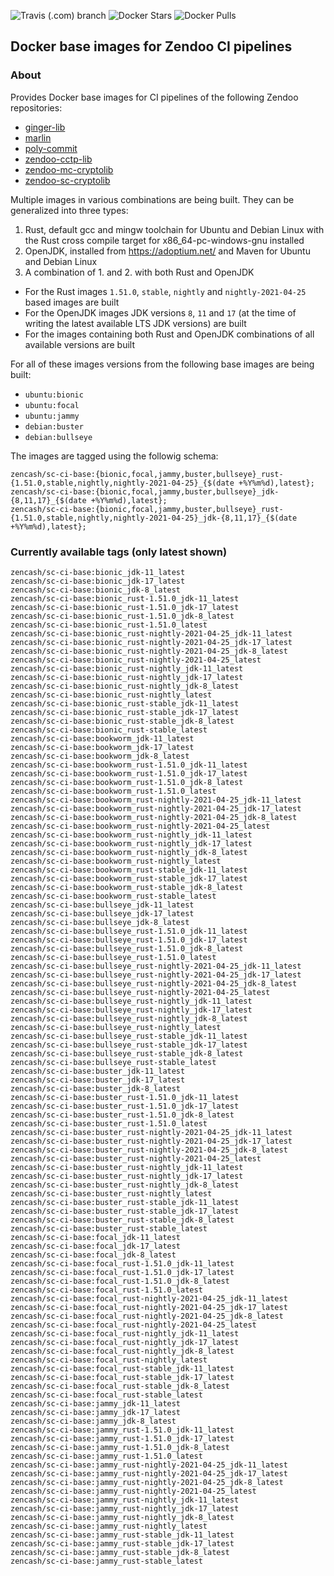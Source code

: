 ![Travis (.com) branch](https://img.shields.io/travis/com/HorizenOfficial/sc-ci-base-docker/master) ![Docker Stars](https://img.shields.io/docker/stars/zencash/sc-ci-base.svg) ![Docker Pulls](https://img.shields.io/docker/pulls/zencash/sc-ci-base.svg)

## Docker base images for Zendoo CI pipelines

### About
Provides Docker base images for CI pipelines of the following Zendoo repositories:
- [ginger-lib](https://github.com/HorizenOfficial/ginger-lib)
- [marlin](https://github.com/HorizenLabs/marlin)
- [poly-commit](https://github.com/HorizenLabs/poly-commit)
- [zendoo-cctp-lib](https://github.com/HorizenOfficial/zendoo-cctp-lib)
- [zendoo-mc-cryptolib](https://github.com/HorizenOfficial/zendoo-mc-cryptolib)
- [zendoo-sc-cryptolib](https://github.com/HorizenOfficial/zendoo-sc-cryptolib)

Multiple images in various combinations are being built. They can be generalized into three types:
1. Rust, default gcc and mingw toolchain for Ubuntu and Debian Linux with the Rust cross compile target for x86_64-pc-windows-gnu installed
2. OpenJDK, installed from https://adoptium.net/ and Maven for Ubuntu and Debian Linux
3. A combination of 1. and 2. with both Rust and OpenJDK

- For the Rust images `1.51.0`, `stable`, `nightly` and `nightly-2021-04-25` based images are built
- For the OpenJDK images JDK versions `8`, `11` and `17` (at the time of writing the latest available LTS JDK versions) are built
- For the images containing both Rust and OpenJDK combinations of all available versions are built

For all of these images versions from the following base images are being built:
- `ubuntu:bionic`
- `ubuntu:focal`
- `ubuntu:jammy`
- `debian:buster`
- `debian:bullseye`

The images are tagged using the followig schema:
```
zencash/sc-ci-base:{bionic,focal,jammy,buster,bullseye}_rust-{1.51.0,stable,nightly,nightly-2021-04-25}_{$(date +%Y%m%d),latest};
zencash/sc-ci-base:{bionic,focal,jammy,buster,bullseye}_jdk-{8,11,17}_{$(date +%Y%m%d),latest};
zencash/sc-ci-base:{bionic,focal,jammy,buster,bullseye}_rust-{1.51.0,stable,nightly,nightly-2021-04-25}_jdk-{8,11,17}_{$(date +%Y%m%d),latest};
```

### Currently available tags (only latest shown)
```
zencash/sc-ci-base:bionic_jdk-11_latest
zencash/sc-ci-base:bionic_jdk-17_latest
zencash/sc-ci-base:bionic_jdk-8_latest
zencash/sc-ci-base:bionic_rust-1.51.0_jdk-11_latest
zencash/sc-ci-base:bionic_rust-1.51.0_jdk-17_latest
zencash/sc-ci-base:bionic_rust-1.51.0_jdk-8_latest
zencash/sc-ci-base:bionic_rust-1.51.0_latest
zencash/sc-ci-base:bionic_rust-nightly-2021-04-25_jdk-11_latest
zencash/sc-ci-base:bionic_rust-nightly-2021-04-25_jdk-17_latest
zencash/sc-ci-base:bionic_rust-nightly-2021-04-25_jdk-8_latest
zencash/sc-ci-base:bionic_rust-nightly-2021-04-25_latest
zencash/sc-ci-base:bionic_rust-nightly_jdk-11_latest
zencash/sc-ci-base:bionic_rust-nightly_jdk-17_latest
zencash/sc-ci-base:bionic_rust-nightly_jdk-8_latest
zencash/sc-ci-base:bionic_rust-nightly_latest
zencash/sc-ci-base:bionic_rust-stable_jdk-11_latest
zencash/sc-ci-base:bionic_rust-stable_jdk-17_latest
zencash/sc-ci-base:bionic_rust-stable_jdk-8_latest
zencash/sc-ci-base:bionic_rust-stable_latest
zencash/sc-ci-base:bookworm_jdk-11_latest
zencash/sc-ci-base:bookworm_jdk-17_latest
zencash/sc-ci-base:bookworm_jdk-8_latest
zencash/sc-ci-base:bookworm_rust-1.51.0_jdk-11_latest
zencash/sc-ci-base:bookworm_rust-1.51.0_jdk-17_latest
zencash/sc-ci-base:bookworm_rust-1.51.0_jdk-8_latest
zencash/sc-ci-base:bookworm_rust-1.51.0_latest
zencash/sc-ci-base:bookworm_rust-nightly-2021-04-25_jdk-11_latest
zencash/sc-ci-base:bookworm_rust-nightly-2021-04-25_jdk-17_latest
zencash/sc-ci-base:bookworm_rust-nightly-2021-04-25_jdk-8_latest
zencash/sc-ci-base:bookworm_rust-nightly-2021-04-25_latest
zencash/sc-ci-base:bookworm_rust-nightly_jdk-11_latest
zencash/sc-ci-base:bookworm_rust-nightly_jdk-17_latest
zencash/sc-ci-base:bookworm_rust-nightly_jdk-8_latest
zencash/sc-ci-base:bookworm_rust-nightly_latest
zencash/sc-ci-base:bookworm_rust-stable_jdk-11_latest
zencash/sc-ci-base:bookworm_rust-stable_jdk-17_latest
zencash/sc-ci-base:bookworm_rust-stable_jdk-8_latest
zencash/sc-ci-base:bookworm_rust-stable_latest
zencash/sc-ci-base:bullseye_jdk-11_latest
zencash/sc-ci-base:bullseye_jdk-17_latest
zencash/sc-ci-base:bullseye_jdk-8_latest
zencash/sc-ci-base:bullseye_rust-1.51.0_jdk-11_latest
zencash/sc-ci-base:bullseye_rust-1.51.0_jdk-17_latest
zencash/sc-ci-base:bullseye_rust-1.51.0_jdk-8_latest
zencash/sc-ci-base:bullseye_rust-1.51.0_latest
zencash/sc-ci-base:bullseye_rust-nightly-2021-04-25_jdk-11_latest
zencash/sc-ci-base:bullseye_rust-nightly-2021-04-25_jdk-17_latest
zencash/sc-ci-base:bullseye_rust-nightly-2021-04-25_jdk-8_latest
zencash/sc-ci-base:bullseye_rust-nightly-2021-04-25_latest
zencash/sc-ci-base:bullseye_rust-nightly_jdk-11_latest
zencash/sc-ci-base:bullseye_rust-nightly_jdk-17_latest
zencash/sc-ci-base:bullseye_rust-nightly_jdk-8_latest
zencash/sc-ci-base:bullseye_rust-nightly_latest
zencash/sc-ci-base:bullseye_rust-stable_jdk-11_latest
zencash/sc-ci-base:bullseye_rust-stable_jdk-17_latest
zencash/sc-ci-base:bullseye_rust-stable_jdk-8_latest
zencash/sc-ci-base:bullseye_rust-stable_latest
zencash/sc-ci-base:buster_jdk-11_latest
zencash/sc-ci-base:buster_jdk-17_latest
zencash/sc-ci-base:buster_jdk-8_latest
zencash/sc-ci-base:buster_rust-1.51.0_jdk-11_latest
zencash/sc-ci-base:buster_rust-1.51.0_jdk-17_latest
zencash/sc-ci-base:buster_rust-1.51.0_jdk-8_latest
zencash/sc-ci-base:buster_rust-1.51.0_latest
zencash/sc-ci-base:buster_rust-nightly-2021-04-25_jdk-11_latest
zencash/sc-ci-base:buster_rust-nightly-2021-04-25_jdk-17_latest
zencash/sc-ci-base:buster_rust-nightly-2021-04-25_jdk-8_latest
zencash/sc-ci-base:buster_rust-nightly-2021-04-25_latest
zencash/sc-ci-base:buster_rust-nightly_jdk-11_latest
zencash/sc-ci-base:buster_rust-nightly_jdk-17_latest
zencash/sc-ci-base:buster_rust-nightly_jdk-8_latest
zencash/sc-ci-base:buster_rust-nightly_latest
zencash/sc-ci-base:buster_rust-stable_jdk-11_latest
zencash/sc-ci-base:buster_rust-stable_jdk-17_latest
zencash/sc-ci-base:buster_rust-stable_jdk-8_latest
zencash/sc-ci-base:buster_rust-stable_latest
zencash/sc-ci-base:focal_jdk-11_latest
zencash/sc-ci-base:focal_jdk-17_latest
zencash/sc-ci-base:focal_jdk-8_latest
zencash/sc-ci-base:focal_rust-1.51.0_jdk-11_latest
zencash/sc-ci-base:focal_rust-1.51.0_jdk-17_latest
zencash/sc-ci-base:focal_rust-1.51.0_jdk-8_latest
zencash/sc-ci-base:focal_rust-1.51.0_latest
zencash/sc-ci-base:focal_rust-nightly-2021-04-25_jdk-11_latest
zencash/sc-ci-base:focal_rust-nightly-2021-04-25_jdk-17_latest
zencash/sc-ci-base:focal_rust-nightly-2021-04-25_jdk-8_latest
zencash/sc-ci-base:focal_rust-nightly-2021-04-25_latest
zencash/sc-ci-base:focal_rust-nightly_jdk-11_latest
zencash/sc-ci-base:focal_rust-nightly_jdk-17_latest
zencash/sc-ci-base:focal_rust-nightly_jdk-8_latest
zencash/sc-ci-base:focal_rust-nightly_latest
zencash/sc-ci-base:focal_rust-stable_jdk-11_latest
zencash/sc-ci-base:focal_rust-stable_jdk-17_latest
zencash/sc-ci-base:focal_rust-stable_jdk-8_latest
zencash/sc-ci-base:focal_rust-stable_latest
zencash/sc-ci-base:jammy_jdk-11_latest
zencash/sc-ci-base:jammy_jdk-17_latest
zencash/sc-ci-base:jammy_jdk-8_latest
zencash/sc-ci-base:jammy_rust-1.51.0_jdk-11_latest
zencash/sc-ci-base:jammy_rust-1.51.0_jdk-17_latest
zencash/sc-ci-base:jammy_rust-1.51.0_jdk-8_latest
zencash/sc-ci-base:jammy_rust-1.51.0_latest
zencash/sc-ci-base:jammy_rust-nightly-2021-04-25_jdk-11_latest
zencash/sc-ci-base:jammy_rust-nightly-2021-04-25_jdk-17_latest
zencash/sc-ci-base:jammy_rust-nightly-2021-04-25_jdk-8_latest
zencash/sc-ci-base:jammy_rust-nightly-2021-04-25_latest
zencash/sc-ci-base:jammy_rust-nightly_jdk-11_latest
zencash/sc-ci-base:jammy_rust-nightly_jdk-17_latest
zencash/sc-ci-base:jammy_rust-nightly_jdk-8_latest
zencash/sc-ci-base:jammy_rust-nightly_latest
zencash/sc-ci-base:jammy_rust-stable_jdk-11_latest
zencash/sc-ci-base:jammy_rust-stable_jdk-17_latest
zencash/sc-ci-base:jammy_rust-stable_jdk-8_latest
zencash/sc-ci-base:jammy_rust-stable_latest
```
